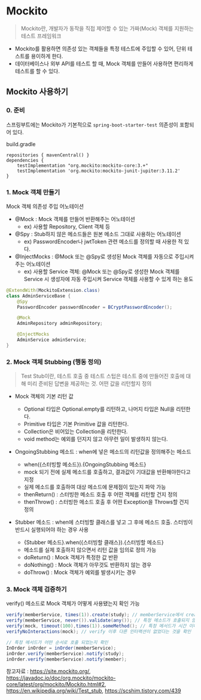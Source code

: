 # Mockito
> Mockito란, 개발자가 동작을 직접 제어할 수 있는 가짜(Mock) 객체를 지원하는 테스트 프레임워크

- Mockito를 활용하면 의존성 있는 객체들을 특정 테스트에 주입할 수 있어, 단위 테스트를 용이하게 한다.
- 데이터베이스나 외부 API를 테스트 할 때, Mock 객체를 만들어 사용하면 편리하게 테스트를 할 수 있다.

## Mockito 사용하기
### 0. 준비
스프링부트에는 Mockito가 기본적으로 `spring-boot-starter-test` 의존성이 포함되어 있다.

build.gradle
```
repositories { mavenCentral() }
dependencies { 
    testImplementation "org.mockito:mockito-core:3.+" 
    testImplementation 'org.mockito:mockito-junit-jupiter:3.11.2'
}
```

### 1. Mock 객체 만들기
Mock 객체 의존성 주입 어노테이션
- @Mock : Mock 객체를 만들어 반환해주는 어노테이션
  - ex) 사용할 Repository, Client 객체 등
- @Spy : Stub하지 않은 메소드들은 원본 메소드 그대로 사용하는 어노테이션
    - ex) PasswordEncoder나 jwtToken 관련 메소드를 정의할 때 사용한 적 있다.
- @InjectMocks : @Mock 또는 @Spy로 생성된 Mock 객체를 자동으로 주입시켜주는 어노테이션
    - ex) 사용할 Service 객체: @Mock 또는 @Spy로 생성한 Mock 객체를 Service 시 생성자에 자동 주입시켜 Service 객체를 사용할 수 있게 하는 용도

```java
@ExtendWith(MockitoExtension.class)
class AdminServiceBase {
    @Spy
    PasswordEncoder passwordEncoder = BCryptPasswordEncoder();

    @Mock
    AdminRepository adminRepository;

    @InjectMocks
    AdminService adminService;
}
```

### 2. Mock 객체 Stubbing (행동 정의)
> Test Stub이란, 테스트 호출 중 테스트 스텁은 테스트 중에 만들어진 호출에 대해 미리 준비된 답변을 제공하는 것. 어떤 값을 리턴할지 정의 

- Mock 객체의 기본 리턴 값
    - Optional 타입은 Optional.empty를 리턴하고, 나머지 타입은 Null을 리턴한다.
    - Primitive 타입은 기본 Primitive 값을 리턴한다.
    - Collection은 비어있는 Collection을 리턴한다.
    - void method는 예외를 던지지 않고 아무런 일이 발생하지 않는다.

- OngoingStubbing 메소드 : when에 넣은 메소드의 리턴값을 정의해주는 메소드
  - when({스터빙할 메소드}).{OngoingStubbing 메소드} 
  - mock 되기 전에 실제 메소드를 호출하고, 결과값이 기대값을 반환해야한다고 지정 
  - 실제 메소드를 호출하여 대상 메소드에 문제점이 있는지 파악 가능
  - thenReturn() : 스터빙한 메소드 호출 후 어떤 객체를 리턴할 건지 정의
  - thenThrow() : 스터빙한 메소드 호출 후 어떤 Exception을 Throws할 건지 정의

- Stubber 메소드 : when에 스터빙할 클래스를 넣고 그 후에 메소드 호출. 스터빙이 반드시 실행되어야 하는 경우 사용
  - {Stubber 메소드}.when({스터빙할 클래스}).{스터빙할 메소드} 
  - 메소드를 실제 호출하지 않으면서 리턴 값을 임의로 정의 가능
  - doReturn() : Mock 객체가 특정한 값 반환
  - doNothing() : Mock 객체가 아무것도 반환하지 않는 경우
  - doThrow() : Mock 객체가 예외를 발생시키는 경우
    
### 3. Mock 객체 검증하기 
verify() 메소드로 Mock 객체가 어떻게 사용됐는지 확인 가능
```java
verify(memberService, times(1)).create(study); // memberService에서 create(study) 메소드가 한 번 호출되었는지 확인 
verify(memberService, never()).validate(any()); // 특정 메소드가 호출되지 않았는지 확인 (validate라는 메소드 호출되었는지 확인)
verify(mock, timeout(100),times(1)).someMethod(); // 특정 메서드가 시간 이내에 호출 되었는지 확인
verifyNoInteractions(mock); // verify 이후 다른 인터랙션이 없었다는 것을 확인

// 특정 메서드가 어떤 순서로 호출 되었는지 확인
InOrder inOrder = inOrder(memberService);
inOrder.verify(memberService).notify(study);
inOrder.verify(memberService).notify(member);
```

참고자료 : https://site.mockito.org/, https://javadoc.io/doc/org.mockito/mockito-core/latest/org/mockito/Mockito.html#2, https://en.wikipedia.org/wiki/Test_stub, https://scshim.tistory.com/439